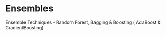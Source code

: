 # Ensembles
Ensemble Techniques - Random Forest, Bagging &amp; Boosting ( AdaBoost &amp; GradientBoosting)
